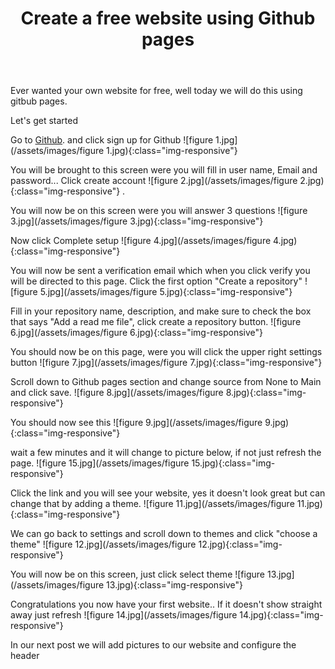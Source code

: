 ﻿---
title: Create a free website using Github pages 
feature_text: |
 ## The Neil Journal 
feature_image: assets/images/Home.jpg
excerpt: "Ever wanted your own website for free, well today we will do this using gitbub pages."
---


Ever wanted your own website for free, well today we will do this using gitbub pages.

   Let's get started

Go to <a href="https://github.com">Github</a>. and click sign up for Github ![figure 1.jpg](/assets/images/figure 1.jpg){:class="img-responsive"}

You will be brought to this screen were you will fill in user name, Email and password... Click create account  ![figure 2.jpg](/assets/images/figure 2.jpg){:class="img-responsive"} . 

  
You will now be on this screen were you will answer 3 questions 
![figure 3.jpg](/assets/images/figure 3.jpg){:class="img-responsive"} 

Now click Complete setup ![figure 4.jpg](/assets/images/figure 4.jpg){:class="img-responsive"}
 
You will now be sent a verification email which when you click verify you will be directed to this page. Click the first option "Create a repository" ![figure 5.jpg](/assets/images/figure 5.jpg){:class="img-responsive"} 
  

Fill in your repository name, description, and make sure to check the box that says "Add a read me file", click create a repository button.  ![figure 6.jpg](/assets/images/figure 6.jpg){:class="img-responsive"}  

You should now be on this page, were you will click the upper right settings button ![figure 7.jpg](/assets/images/figure 7.jpg){:class="img-responsive"} 

Scroll down to Github pages section and change source from None to Main and click save.  ![figure 8.jpg](/assets/images/figure 8.jpg){:class="img-responsive"} 

You should now see this ![figure 9.jpg](/assets/images/figure 9.jpg){:class="img-responsive"} 

wait a few minutes and it will change to picture below, if not just refresh the page.  ![figure 15.jpg](/assets/images/figure 15.jpg){:class="img-responsive"}  

Click the link and you will see your website, yes it doesn't look great but can change that by adding a theme.  ![figure 11.jpg](/assets/images/figure 11.jpg){:class="img-responsive"} 

We can go back to settings and scroll down to themes and click "choose a theme"  ![figure 12.jpg](/assets/images/figure 12.jpg){:class="img-responsive"} 

You will now be on this screen, just click select theme ![figure 13.jpg](/assets/images/figure 13.jpg){:class="img-responsive"} 

 
Congratulations you now have your first website.. If it doesn't show straight away just refresh ![figure 14.jpg](/assets/images/figure 14.jpg){:class="img-responsive"} 

In our next post we will add pictures to our website and configure the header
